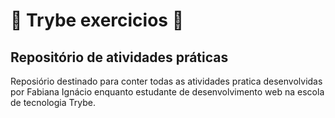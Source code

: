 # 🚀 Trybe exercicios 🚀
## Repositório de atividades práticas 

Reposiório destinado para conter todas as atividades pratica desenvolvidas por Fabiana Ignácio enquanto estudante de desenvolvimento web na escola de tecnologia Trybe.

